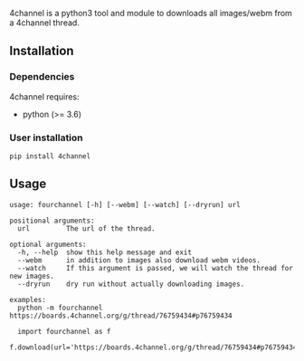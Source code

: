 
4channel is a python3 tool and module to downloads all images/webm from a 4channel thread.

Installation
---------------

### Dependencies

4channel requires:
 
 - python (>= 3.6)

### User installation

```
pip install 4channel
```

Usage
---------

```
usage: fourchannel [-h] [--webm] [--watch] [--dryrun] url

positional arguments:
  url         The url of the thread.

optional arguments:
  -h, --help  show this help message and exit
  --webm      in addition to images also download webm videos.
  --watch     If this argument is passed, we will watch the thread for new images.
  --dryrun    dry run without actually downloading images.

examples:
  python -m fourchannel https://boards.4channel.org/g/thread/76759434#p76759434

  import fourchannel as f
  f.download(url='https://boards.4channel.org/g/thread/76759434#p76759434')
```
